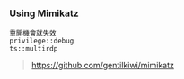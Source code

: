 ### Using Mimikatz
```
重開機會就失效
privilege::debug    
ts::multirdp    
```
> https://github.com/gentilkiwi/mimikatz
